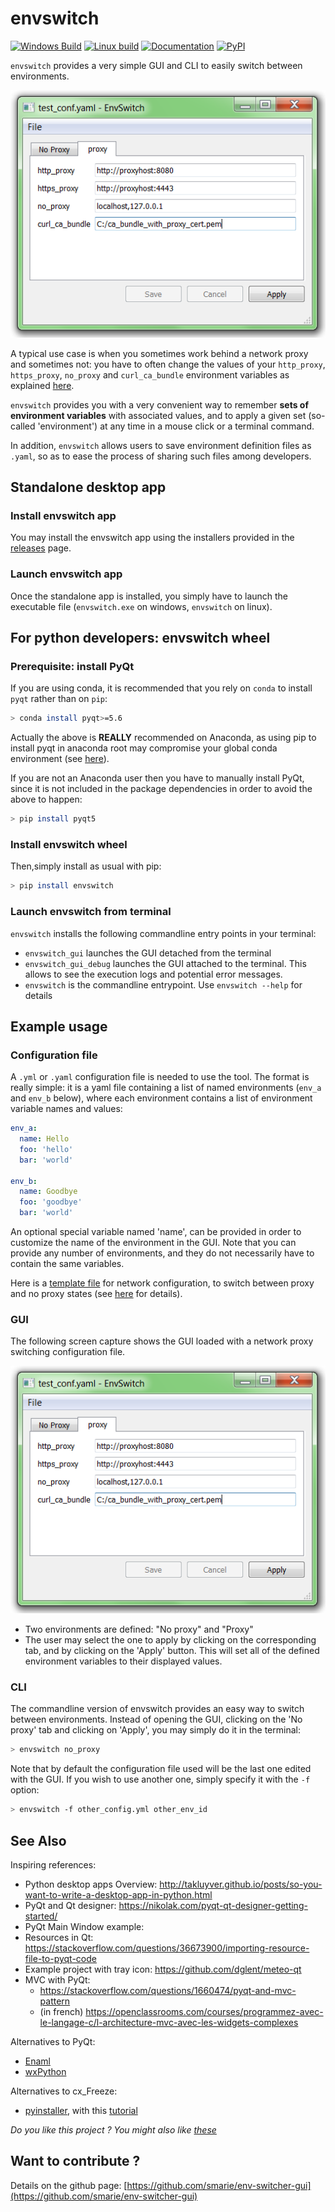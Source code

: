 # envswitch

[![Windows Build](https://ci.appveyor.com/api/projects/status/15y7mvbqi4qu2v4y?svg=true)](https://ci.appveyor.com/project/smarie/env-switcher-gui) [![Linux build](https://travis-ci.org/smarie/env-switcher-gui.svg?branch=master)](https://travis-ci.org/smarie/env-switcher-gui) [![Documentation](https://img.shields.io/badge/docs-latest-blue.svg)](https://smarie.github.io/env-switcher-gui/) [![PyPI](https://img.shields.io/badge/PyPI-envswitch-blue.svg)](https://pypi.python.org/pypi/envswitch/)

`envswitch` provides a very simple GUI and CLI to easily switch between environments. 

![ScreenCap](./Example.png)

A typical use case is when you sometimes work behind a network proxy and sometimes not: you have to often change the values of your `http_proxy`, `https_proxy`, `no_proxy` and `curl_ca_bundle` environment variables as explained [here](https://github.com/smarie/develop-behind-proxy). 

`envswitch` provides you with a very convenient way to remember **sets of environment variables** with associated values, and to apply a given set (so-called 'environment') at any time in a mouse click or a terminal command. 

In addition, `envswitch` allows users to save environment definition files as `.yaml`, so as to ease the process of sharing such files among developers.


## Standalone desktop app

### Install envswitch app

You may install the envswitch app using the installers provided in the [releases](https://github.com/smarie/env-switcher-gui/releases/) page.

### Launch envswitch app

Once the standalone app is installed, you simply have to launch the executable file (`envswitch.exe` on windows, `envswitch` on linux). 

## For python developers: envswitch wheel

### Prerequisite: install PyQt

If you are using conda, it is recommended that you rely on `conda` to install `pyqt` rather than on `pip`:

```bash
> conda install pyqt>=5.6
```

Actually the above is **REALLY** recommended on Anaconda, as using pip to install pyqt in anaconda root may compromise your global conda environment (see [here](https://github.com/ContinuumIO/anaconda-issues/issues/1970)). 

If you are not an Anaconda user then you have to manually install PyQt, since it is not included in the package dependencies in order to avoid the above to happen: 

```bash
> pip install pyqt5
```

### Install envswitch wheel

Then,simply install as usual with pip:

```bash
> pip install envswitch
```

### Launch envswitch from terminal

`envswitch` installs the following commandline entry points in your terminal:

* `envswitch_gui` launches the GUI detached from the terminal
* `envswitch_gui_debug` launches the GUI attached to the terminal. This allows to see the execution logs and potential error messages.
* `envswitch` is the commandline entrypoint. Use `envswitch --help` for details

## Example usage

### Configuration file

A `.yml` or `.yaml` configuration file is needed to use the tool. The format is really simple: it is a yaml file containing a list of named environments (`env_a` and `env_b` below), where each environment contains a list of environment variable names and values:

```yaml
env_a:
  name: Hello
  foo: 'hello'
  bar: 'world'

env_b:
  name: Goodbye
  foo: 'goodbye'
  bar: 'world'
```

An optional special variable named 'name', can be provided in order to customize the name of the environment in the GUI. Note that you can provide any number of environments, and they do not necessarily have to contain the same variables.

Here is a [template file](network_config.yml) for network configuration, to switch between proxy and no proxy states (see [here](https://github.com/smarie/develop-behind-proxy) for details).

### GUI

The following screen capture shows the GUI loaded with a network proxy switching configuration file. 

![ScreenCap](./Example.png)

* Two environments are defined: "No proxy" and "Proxy" 
* The user may select the one to apply by clicking on the corresponding tab, and by clicking on the 'Apply' button. This will set all of the defined environment variables to their displayed values.

### CLI

The commandline version of envswitch provides an easy way to switch between environments. Instead of opening the GUI, clicking on the 'No proxy' tab and clicking on 'Apply', you may simply do it in the terminal:

```bash
> envswitch no_proxy
``` 

Note that by default the configuration file used will be the last one edited with the GUI. If you wish to use another one, simply specify it with the `-f` option:

```bash
> envswitch -f other_config.yml other_env_id
```


## See Also

Inspiring references:

* Python desktop apps Overview: http://takluyver.github.io/posts/so-you-want-to-write-a-desktop-app-in-python.html
* PyQt and Qt designer: https://nikolak.com/pyqt-qt-designer-getting-started/
* PyQt Main Window example: 
* Resources in Qt: https://stackoverflow.com/questions/36673900/importing-resource-file-to-pyqt-code
* Example project with tray icon: https://github.com/dglent/meteo-qt
* MVC with PyQt: 
    * https://stackoverflow.com/questions/1660474/pyqt-and-mvc-pattern
    * (in french) https://openclassrooms.com/courses/programmez-avec-le-langage-c/l-architecture-mvc-avec-les-widgets-complexes

Alternatives to PyQt: 
* [Enaml](http://nucleic.github.io/enaml/docs/index.html)
* [wxPython](http://zetcode.com/wxpython/introduction/)

Alternatives to cx_Freeze:
* [pyinstaller](https://github.com/pyinstaller/pyinstaller/wiki), with this [tutorial](http://www.blog.pythonlibrary.org/2010/08/10/a-pyinstaller-tutorial-build-a-binary-series/)

*Do you like this project ? You might also like [these](https://github.com/smarie?utf8=%E2%9C%93&tab=repositories&q=&type=&language=python)* 


## Want to contribute ?

Details on the github page: [https://github.com/smarie/env-switcher-gui](https://github.com/smarie/env-switcher-gui)
